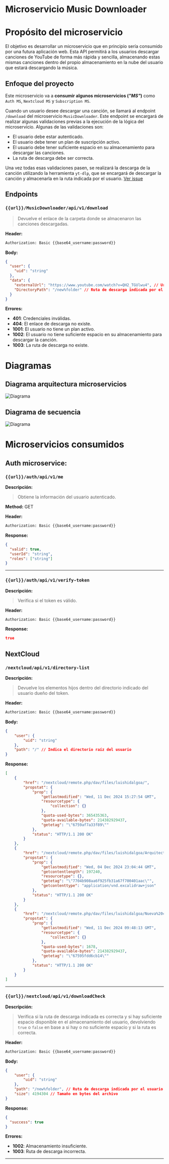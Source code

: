 # Microservicio Music Downloader

# Propósito del microservicio

El objetivo es desarrollar un microservicio que en principio sería consumido por una futura aplicación web. Esta API permitirá a los usuarios descargar canciones de YouTube de forma más rápida y sencilla, almacenando estas mismas canciones dentro del propio almacenamiento en la nube del usuario que estará descargando la música.

## Enfoque del proyecto

Este microservicio va a **consumir algunos microservicios (_"MS"_)** como `Auth MS`, `Nextcloud MS` y `Subscription MS`.

Cuando un usuario desee descargar una canción, se llamará al endpoint `/download` del microservicio `MusicDownloader`. Este endpoint se encargará de realizar algunas validaciones previas a la ejecución de la lógica del microservicio. Algunas de las validaciones son:

- El usuario debe estar autenticado.
- El usuario debe tener un plan de suscripción activo.
- El usuario debe tener suficiente espacio en su almacenamiento para descargar las canciones.
- La ruta de descarga debe ser correcta.

Una vez todas esas validaciones pasen, se realizará la descarga de la canción utilizando la herramienta `yt-dlp`, que se encargará de descargar la canción y almacenarla en la ruta indicada por el usuario. [Ver issue](https://github.com/luishidalgoa/CloudStorage_Project/issues/1)

## Endpoints

### `{{url}}/MusicDownloader/api/v1/download`

> Devuelve el enlace de la carpeta donde se almacenaron las canciones descargadas.

**Header:**

```bash
Authorization: Basic {{base64_username:password}}
```

**Body:**

```json
{
  "user": {
    "uid": "string"
  },
  "data": {
    "externalUrl": "https://www.youtube.com/watch?v=QH2_TGUlwu4", // Url de la canción
    "DirectoryPath": "/new%folder" // Ruta de descarga indicada por el usuario
  }
}
```

**Errores:**

- **401**: Credenciales inválidas.
- **404**: El enlace de descarga no existe.
- **1001**: El usuario no tiene un plan activo.
- **1002**: El usuario no tiene suficiente espacio en su almacenamiento para descargar la canción.
- **1003**: La ruta de descarga no existe.

# Diagramas
## Diagrama arquitectura microservicios

![Diagrama](../Diagrama_Microservicios.png)

## Diagrama de secuencia

![Diagrama](./Diagrama_secuencia.png)

# Microservicios consumidos

## **Auth microservice:**

### `{{url}}/auth/api/v1/me`

**Descripción:**

> Obtiene la información del usuario autenticado.

**Method:** GET

**Header:**

```bash
Authorization: Basic {{base64_username:password}}
```

**Response:**

```json
{
  "valid": true,
  "userId": "string",
  "roles": ["string"]
}
```

---

### `{{url}}/auth/api/v1/verify-token`

**Descripción:**

> Verifica si el token es válido.

**Header:**

```bash
Authorization: Basic {{base64_username:password}}
```

**Response:**

```json
true
```

## **NextCloud**

### `/nextcloud/api/v1/directory-list`

**Descripción:**

> Devuelve los elementos hijos dentro del directorio indicado del usuario dueño del token.

**Header:**

```bash
Authorization: Basic {{base64_username:password}}
```

**Body:**

```json
{
    "user": {
        "uid": "string"
    },
    "path": "/" // Indica el directorio raíz del usuario
}
```

**Response:**

```json
[
    {
        "href": "/nextcloud/remote.php/dav/files/luishidalgoa/",
        "propstat": {
            "prop": {
                "getlastmodified": "Wed, 11 Dec 2024 15:27:54 GMT",
                "resourcetype": {
                    "collection": {}
                },
                "quota-used-bytes": 365435363,
                "quota-available-bytes": 214382929437,
                "getetag": "\"6759af7a33f89\""
            },
            "status": "HTTP/1.1 200 OK"
        }
    },
    {
        "href": "/nextcloud/remote.php/dav/files/luishidalgoa/Arquitectura.excalidraw",
        "propstat": {
            "prop": {
                "getlastmodified": "Wed, 04 Dec 2024 23:04:44 GMT",
                "getcontentlength": 197240,
                "resourcetype": {},
                "getetag": "\"7704b908aa6f925fb31a67f700401aac\"",
                "getcontenttype": "application/vnd.excalidraw+json"
            },
            "status": "HTTP/1.1 200 OK"
        }
    },
    {
        "href": "/nextcloud/remote.php/dav/files/luishidalgoa/Nueva%20carpeta/",
        "propstat": {
            "prop": {
                "getlastmodified": "Wed, 11 Dec 2024 09:48:13 GMT",
                "resourcetype": {
                    "collection": {}
                },
                "quota-used-bytes": 1678,
                "quota-available-bytes": 214382929437,
                "getetag": "\"67595fdd6cb14\""
            },
            "status": "HTTP/1.1 200 OK"
        }
    }
]
```

---

### `{{url}}/nextcloud/api/v1/downloadCheck`

**Descripción:**

> Verifica si la ruta de descarga indicada es correcta y si hay suficiente espacio disponible en el almacenamiento del usuario, devolviendo `true` o `false` en base a si hay o no suficiente espacio y si la ruta es correcta.

**Header:**

```bash
Authorization: Basic {{base64_username:password}}
```

**Body:**

```json
{
    "user": {
        "uid": "string"
    },
    "path": "/new%folder", // Ruta de descarga indicada por el usuario
    "size": 4194304 // Tamaño en bytes del archivo
}
```

**Response:**

```json
{
  "success": true
}
```

**Errores:**

- **1002**: Almacenamiento insuficiente.
- **1003**: Ruta de descarga incorrecta.

---

